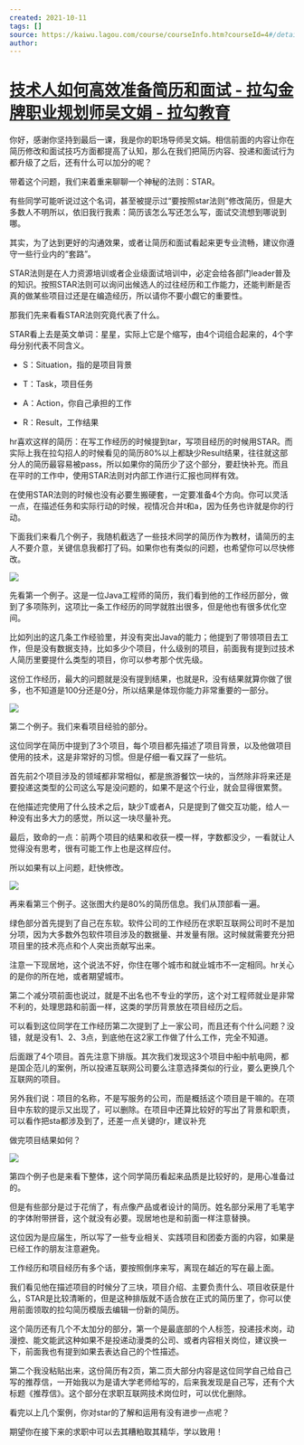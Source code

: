```yaml
---
created: 2021-10-11
tags: []
source: https://kaiwu.lagou.com/course/courseInfo.htm?courseId=4#/detail/pc?id=41
author: 
---
```


# [技术人如何高效准备简历和面试 - 拉勾金牌职业规划师吴文娟 - 拉勾教育](https://kaiwu.lagou.com/course/courseInfo.htm?courseId=4#/detail/pc?id=41)


你好，感谢你坚持到最后一课，我是你的职场导师吴文娟。相信前面的内容让你在简历修改和面试技巧方面都提高了认知，那么在我们把简历内容、投递和面试行为都升级了之后，还有什么可以加分的呢？

带着这个问题，我们来着重来聊聊一个神秘的法则：STAR。

有些同学可能听说过这个名词，甚至被提示过“要按照star法则”修改简历，但是大多数人不明所以，依旧我行我素：简历该怎么写还怎么写，面试交流想到哪说到哪。

其实，为了达到更好的沟通效果，或者让简历和面试看起来更专业流畅，建议你遵守一些行业内的“套路”。

STAR法则是在人力资源培训或者企业级面试培训中，必定会给各部门leader普及的知识。按照STAR法则可以询问出候选人的过往经历和工作能力，还能判断是否真的做某些项目过还是在编造经历，所以请你不要小觑它的重要性。

那我们先来看看STAR法则究竟代表了什么。

STAR看上去是英文单词：星星，实际上它是个缩写，由4个词组合起来的，4个字母分别代表不同含义。

-   S：Situation，指的是项目背景
    
-   T：Task，项目任务
    
-   A：Action，你自己承担的工作
    
-   R：Result，工作结果
    

hr喜欢这样的简历：在写工作经历的时候提到tar，写项目经历的时候用STAR。而实际上我在拉勾招人的时候看见的简历80%以上都缺少Result结果，往往就这部分人的简历最容易被pass，所以如果你的简历少了这个部分，要赶快补充。而且在平时的工作中，使用STAR法则对内部工作进行汇报也同样有效。

在使用STAR法则的时候也没有必要生搬硬套，一定要准备4个方向。你可以灵活一点，在描述任务和实际行动的时候，视情况合并t和a，因为任务也许就是你的行动。

下面我们来看几个例子，我随机截选了一些技术同学的简历作为教材，请简历的主人不要介意，关键信息我都打了码。如果你也有类似的问题，也希望你可以尽快修改。

![](http://s0.lgstatic.com/i/image2/M01/8A/D8/CgotOV14k6OAV_V9AAOid_NBWms382.png)

先看第一个例子。这是一位Java工程师的简历，我们看到他的工作经历部分，做到了多项陈列，这项比一条工作经历的同学就胜出很多，但是他也有很多优化空间。

比如列出的这几条工作经验里，并没有突出Java的能力；他提到了带领项目去工作，但是没有数据支持，比如多少个项目，什么级别的项目，前面我有提到过技术人简历里要提什么类型的项目，你可以参考那个优先级。

这份工作经历，最大的问题就是没有提到结果，也就是R，没有结果就算你做了很多，也不知道是100分还是0分，所以结果是体现你能力非常重要的一部分。

![](http://s0.lgstatic.com/i/image2/M01/8A/D8/CgotOV14k6mAU7YEAAZyOfWv6fU103.png)

第二个例子。我们来看项目经验的部分。

这位同学在简历中提到了3个项目，每个项目都先描述了项目背景，以及他做项目使用的技术，这是非常好的习惯。但是仔细一看又踩了一些坑。

首先前2个项目涉及的领域都非常相似，都是旅游餐饮一块的，当然除非将来还是要投递这类型的公司这么写是没问题的，如果不是这个行业，就会显得很累赘。

在他描述完使用了什么技术之后，缺少T或者A，只是提到了做交互功能，给人一种没有出多大力的感觉，所以这一块尽量补充。

最后，致命的一点：前两个项目的结果和收获一模一样，字数都没少，一看就让人觉得没有思考，很有可能工作上也是这样应付。

所以如果有以上问题，赶快修改。

![](http://s0.lgstatic.com/i/image2/M01/8A/B9/CgoB5l14k66AaMgoAARIi5ZJT1c117.png)

再来看第三个例子。这张图大约是80%的简历信息。我们从顶部看一遍。

绿色部分首先提到了自己在东软。软件公司的工作经历在求职互联网公司时不是加分项，因为大多数外包软件项目涉及的数据量、并发量有限。这时候就需要充分把项目里的技术亮点和个人突出贡献写出来。

注意一下现居地，这个说法不好，你住在哪个城市和就业城市不一定相同。hr关心的是你的所在地，或者期望城市。

第二个减分项前面也说过，就是不出名也不专业的学历，这个对工程师就业是非常不利的，处理思路和前面一样，这类的学历背景放在项目经历之后。

可以看到这位同学在工作经历第二次提到了上一家公司，而且还有个什么问题？没错，就是没有1、2、3点，到底他在这2家工作做了什么工作，完全不知道。

后面跟了4个项目。首先注意下排版。其次我们发现这3个项目中船中航电网，都是国企范儿的案例，所以投递互联网公司要么注意选择类似的行业，要么更换几个互联网的项目。

另外我们说：项目的名称，不是写服务的公司，而是概括这个项目是干嘛的。在项目中东软的提示又出现了，可以删除。在项目中还算比较好的写出了背景和职责，可以看作把sta都涉及到了，还差一点关键的r，建议补充

做完项目结果如何？

![](http://s0.lgstatic.com/i/image2/M01/8A/D8/CgotOV14k7KAL-57AAwF9dD6bi4095.png)

第四个例子也是来看下整体，这个同学简历看起来品质是比较好的，是用心准备过的。

但是有些部分是过于花俏了，有点像产品或者设计的简历。姓名部分采用了毛笔字的字体附带拼音，这个就没有必要。现居地也是和前面一样注意替换。

这位因为是应届生，所以写了一些专业相关、实践项目和团委方面的内容，如果是已经工作的朋友注意避免。

工作经历和项目经历有多个话，要按照倒序来写，离现在越近的写在最上面。

我们看见他在描述项目的时候分了三块，项目介绍、主要负责什么、项目收获是什么，STAR是比较清晰的，但是这种排版就不适合放在正式的简历里了，你可以使用前面领取的拉勾简历模版去编辑一份新的简历。

这个简历还有几个不太加分的部分，第一个是最底部的个人标签，投递技术岗，动漫控、能文能武这种如果不是投递动漫类的公司、或者内容相关岗位，建议换一下，前面我也有提到如果去表达自己的个性描述。

第二个我没粘贴出来，这份简历有2页，第二页大部分内容是这位同学自己给自己写的推荐信，一开始我以为是请大学老师给写的，后来我发现是自己写，还有个大标题《推荐信》。这个部分在求职互联网技术岗位时，可以优化删除。

看完以上几个案例，你对star的了解和运用有没有进步一点呢？

期望你在接下来的求职中可以去其糟粕取其精华，学以致用！
